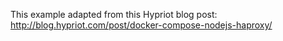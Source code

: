 
This example adapted from this Hypriot blog post:
    http://blog.hypriot.com/post/docker-compose-nodejs-haproxy/

